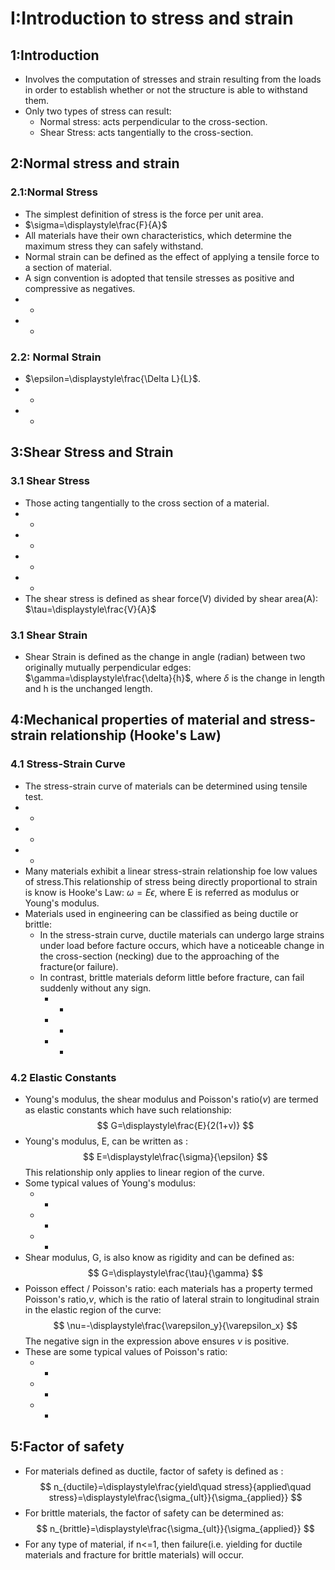 # I:Introduction to stress and strain
## 1:Introduction
* Involves the computation of stresses and strain resulting from the loads in order to establish whether or not the structure is able to withstand them.
* Only two types of stress can result:
    * Normal stress: acts perpendicular to the cross-section.
    * Shear Stress: acts tangentially to the cross-section.
## 2:Normal stress and strain
### 2.1:Normal Stress
* The simplest definition of stress is the force per unit area.
* $\sigma=\displaystyle\frac{F}{A}$
* All materials have their own characteristics, which determine the maximum stress they can safely withstand.
* Normal strain can be defined as the effect of applying a tensile force to a section of material.
* A sign convention is adopted that tensile stresses as positive and compressive as negatives.
* -
* -
### 2.2: Normal Strain
* $\epsilon=\displaystyle\frac{\Delta L}{L}$.
* -
* -
## 3:Shear Stress and Strain 
### 3.1 Shear Stress
* Those acting tangentially to the cross section of a material.
* -
* -
* -
* -
* The shear stress is defined as shear force(V) divided by shear area(A): $\tau=\displaystyle\frac{V}{A}$
### 3.1 Shear Strain
* Shear Strain is defined as the change in angle (radian) between two originally mutually perpendicular edges: $\gamma=\displaystyle\frac{\delta}{h}$, where $\delta$ is the change in length and h is the unchanged length.
## 4:Mechanical properties of material and stress-strain relationship (Hooke's Law)
### 4.1 Stress-Strain Curve
* The stress-strain curve of materials can be determined using tensile test.
* -
* -
* -
* Many materials exhibit a linear stress-strain relationship foe low  values of stress.This relationship of stress being directly proportional to strain is know is Hooke's Law:
$\omega=E\epsilon$, where E is referred as modulus or Young's modulus.
* Materials used in engineering can be classified as being ductile or brittle: 
    * In the stress-strain curve, ductile materials can undergo large strains under load before facture occurs, which have a noticeable change in the cross-section (necking) due to the approaching of the fracture(or failure).
    * In contrast, brittle materials deform little before fracture, can fail suddenly without any sign.
       * -
       * -
       * -
### 4.2 Elastic Constants
* Young's modulus, the shear modulus and Poisson's ratio($\nu$) are termed as elastic constants which have such relationship:
$$
G=\displaystyle\frac{E}{2(1+v)} 
$$
* Young's modulus, E, can be written as :
$$
E=\displaystyle\frac{\sigma}{\epsilon}
$$
This relationship only applies to linear region of the curve.
* Some typical values of Young's modulus:
    * -
    * -
    * -
* Shear modulus, G, is also know as rigidity and can be defined as:
$$
G=\displaystyle\frac{\tau}{\gamma}
$$
* Poisson effect / Poisson's ratio: each materials has a property termed Poisson's ratio,$\nu$, which is the ratio of lateral strain to longitudinal strain in the elastic region of the curve:
$$
\nu=-\displaystyle\frac{\varepsilon_y}{\varepsilon_x}
$$
The negative sign in the expression above ensures $\nu$ is positive.
* These are some typical values of Poisson's ratio:
    * -
    * -
    * -
## 5:Factor of safety
* For materials defined as ductile, factor of safety is defined as :
$$
n_{ductile}=\displaystyle\frac{yield\quad stress}{applied\quad stress}=\displaystyle\frac{\sigma_{ult}}{\sigma_{applied}}
$$
* For brittle materials, the factor of safety can be determined as:
$$
n_{brittle}=\displaystyle\frac{\sigma_{ult}}{\sigma_{applied}}
$$
* For any type of material, if n<=1, then failure(i.e. yielding for ductile materials and fracture for brittle materials) will occur.